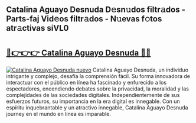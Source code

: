 ## Catalina Aguayo Desnuda D𝚎sn𝚞dos filtr𝚊dos - Parts-faj Vid𝚎os filtr𝚊dos - N𝚞evas f𝚘tos atr𝚊ctivas siVL0

# <h2><a href="http://mb4c49h.tromn.icu/?c=Catalina+Aguayo+Desnuda">🔗👉👉👉 Catalina Aguayo Desnuda 🔗🔗</a></h2>

[![Catalina Aguayo Desnuda nuevo](https://i.imgur.com/pEAQMta.gif)](http://mb4c49h.tromn.icu/?c=Catalina+Aguayo+Desnuda)
Catalina Aguayo Desnuda, un individuo intrigante y complejo, desafía la comprensión fácil. Su forma innovadora de interactuar con el público en línea ha fascinado y enfurecido a los espectadores, encendiendo debates sobre la privacidad, la moralidad y las complejidades de las sociedades digitales. Independientemente de sus esfuerzos futuros, su importancia en la era digital es innegable. Con un espíritu inquebrantable y un atractivo innegable, Catalina Aguayo Desnuda journey en el mundo en línea es imparable.
